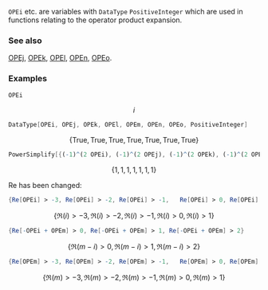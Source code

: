 `OPEi` etc. are variables with `DataType` `PositiveInteger` which are used in functions relating to the operator product expansion.

### See also

[OPEj](OPEj), [OPEk](OPEk), [OPEl](OPEl), [OPEn](OPEn), [OPEo](OPEo).

### Examples

```mathematica
OPEi
```

$$i$$

```mathematica
DataType[OPEi, OPEj, OPEk, OPEl, OPEm, OPEn, OPEo, PositiveInteger]
```

$$\{\text{True},\text{True},\text{True},\text{True},\text{True},\text{True},\text{True}\}$$

```mathematica
PowerSimplify[{(-1)^(2 OPEi), (-1)^(2 OPEj), (-1)^(2 OPEk), (-1)^(2 OPEl), (-1)^(2 OPEm), (-1)^(2 OPEn), (-1)^(2 OPEo)}]
```

$$\{1,1,1,1,1,1,1\}$$

Re has been changed:

```mathematica
{Re[OPEi] > -3, Re[OPEi] > -2, Re[OPEi] > -1,   Re[OPEi] > 0, Re[OPEi] > 1}
```

$$\{\Re(i)>-3,\Re(i)>-2,\Re(i)>-1,\Re(i)>0,\Re(i)>1\}$$

```mathematica
{Re[-OPEi + OPEm] > 0, Re[-OPEi + OPEm] > 1, Re[-OPEi + OPEm] > 2}
```

$$\{\Re(m-i)>0,\Re(m-i)>1,\Re(m-i)>2\}$$

```mathematica
{Re[OPEm] > -3, Re[OPEm] > -2, Re[OPEm] > -1,   Re[OPEm] > 0, Re[OPEm] > 1}
```

$$\{\Re(m)>-3,\Re(m)>-2,\Re(m)>-1,\Re(m)>0,\Re(m)>1\}$$